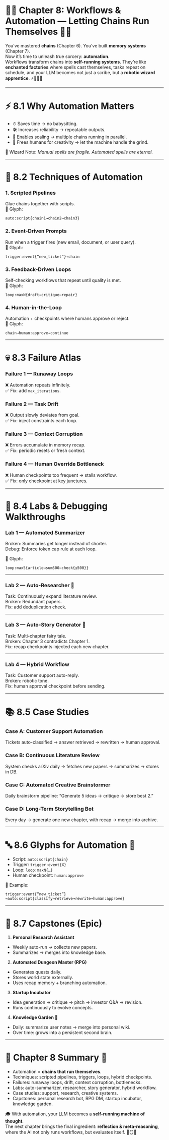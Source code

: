 # 🌈🤖 Chapter 8: Workflows & Automation — Letting Chains Run Themselves 🤖🌈

You’ve mastered **chains** (Chapter 6). You’ve built **memory systems** (Chapter 7).  
Now it’s time to unleash true sorcery: **automation**.  
Workflows transform chains into **self-running systems**. They’re like **enchanted factories** where spells cast themselves, tasks repeat on schedule, and your LLM becomes not just a scribe, but a **robotic wizard apprentice**. ⚡🧙‍♂️🤖  

---

# ⚡ 8.1 Why Automation Matters

- ⏱ Saves time → no babysitting.  
- 🛠 Increases reliability → repeatable outputs.  
- 🚀 Enables scaling → multiple chains running in parallel.  
- 🧠 Frees humans for creativity → let the machine handle the grind.  

🌈 Wizard Note: *Manual spells are fragile. Automated spells are eternal.*  

---

# 🧩 8.2 Techniques of Automation

### 1. Scripted Pipelines  
Glue chains together with scripts.  
🌈 Glyph:  
```
auto:script{chain1→chain2→chain3}
```  

### 2. Event-Driven Prompts  
Run when a trigger fires (new email, document, or user query).  
🌈 Glyph:  
```
trigger:event{“new_ticket”}→chain
```  

### 3. Feedback-Driven Loops  
Self-checking workflows that repeat until quality is met.  
🌈 Glyph:  
```
loop:maxN{draft→critique→repair}
```  

### 4. Human-in-the-Loop  
Automation + checkpoints where humans approve or reject.  
🌈 Glyph:  
```
chain→human:approve→continue
```  

---

# 💀 8.3 Failure Atlas

### Failure 1 — Runaway Loops  
❌ Automation repeats infinitely.  
✅ Fix: add `max_iterations`.  

### Failure 2 — Task Drift  
❌ Output slowly deviates from goal.  
✅ Fix: inject constraints each loop.  

### Failure 3 — Context Corruption  
❌ Errors accumulate in memory recap.  
✅ Fix: periodic resets or fresh context.  

### Failure 4 — Human Override Bottleneck  
❌ Human checkpoints too frequent → stalls workflow.  
✅ Fix: only checkpoint at key junctures.  

---

# 🧪 8.4 Labs & Debugging Walkthroughs

### Lab 1 — Automated Summarizer  
Broken: Summaries get longer instead of shorter.  
Debug: Enforce token cap rule at each loop.  

🌈 Glyph:  
```
loop:max5{article→sum500→check{≤500}}
```  

---

### Lab 2 — Auto-Researcher 🔬  
Task: Continuously expand literature review.  
Broken: Redundant papers.  
Fix: add deduplication check.  

---

### Lab 3 — Auto-Story Generator 📖  
Task: Multi-chapter fairy tale.  
Broken: Chapter 3 contradicts Chapter 1.  
Fix: recap checkpoints injected each new chapter.  

---

### Lab 4 — Hybrid Workflow  
Task: Customer support auto-reply.  
Broken: robotic tone.  
Fix: human approval checkpoint before sending.  

---

# 📚 8.5 Case Studies

### Case A: Customer Support Automation  
Tickets auto-classified → answer retrieved → rewritten → human approval.  

### Case B: Continuous Literature Review  
System checks arXiv daily → fetches new papers → summarizes → stores in DB.  

### Case C: Automated Creative Brainstormer  
Daily brainstorm pipeline: “Generate 5 ideas → critique → store best 2.”  

### Case D: Long-Term Storytelling Bot  
Every day → generate one new chapter, with recap → merge into archive.  

---

# 🔤 8.6 Glyphs for Automation 🌈

- Script: `auto:script{chain}`  
- Trigger: `trigger:event{X}`  
- Loop: `loop:maxN{…}`  
- Human checkpoint: `human:approve`  

🌈 Example:  
```
trigger:event{“new_ticket”}→auto:script{classify→retrieve→rewrite→human:approve}
```  

---

# 🧱 8.7 Capstones (Epic)

1. **Personal Research Assistant**  
- Weekly auto-run → collects new papers.  
- Summarizes → merges into knowledge base.  

2. **Automated Dungeon Master (RPG)**  
- Generates quests daily.  
- Stores world state externally.  
- Uses recap memory + branching automation.  

3. **Startup Incubator**  
- Idea generation → critique → pitch → investor Q&A → revision.  
- Runs continuously to evolve concepts.  

4. **Knowledge Garden 🌱**  
- Daily: summarize user notes → merge into personal wiki.  
- Over time: grows into a persistent second brain.  

---

# 🌈 Chapter 8 Summary 🌈

- Automation = **chains that run themselves**.  
- Techniques: scripted pipelines, triggers, loops, hybrid checkpoints.  
- Failures: runaway loops, drift, context corruption, bottlenecks.  
- Labs: auto-summarizer, researcher, story generator, hybrid workflow.  
- Case studies: support, research, creative systems.  
- Capstones: personal research bot, RPG DM, startup incubator, knowledge garden.  

🎓 With automation, your LLM becomes a **self-running machine of thought**.  
The next chapter brings the final ingredient: **reflection & meta-reasoning**, where the AI not only runs workflows, but evaluates itself. 🌌🪞🤖  
